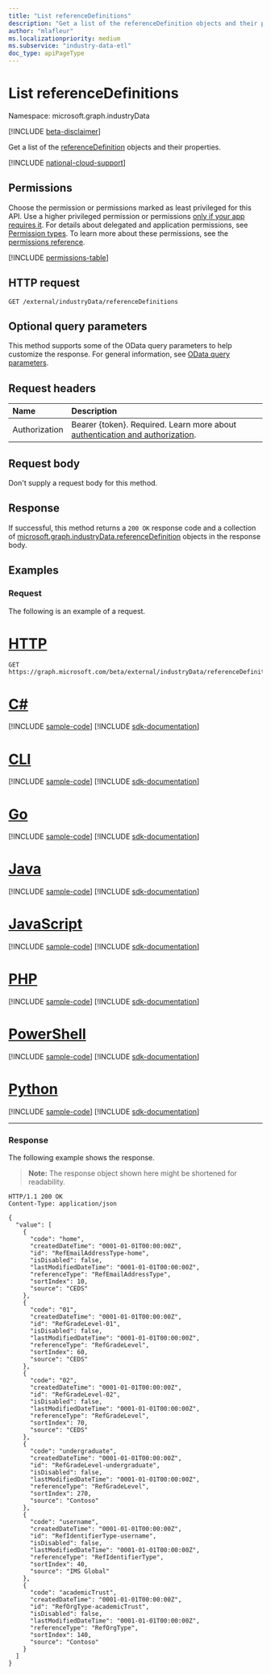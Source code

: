```yaml
---
title: "List referenceDefinitions"
description: "Get a list of the referenceDefinition objects and their properties."
author: "mlafleur"
ms.localizationpriority: medium
ms.subservice: "industry-data-etl"
doc_type: apiPageType
---
```


# List referenceDefinitions

Namespace: microsoft.graph.industryData

[!INCLUDE [beta-disclaimer](../../includes/beta-disclaimer.md)]

Get a list of the [referenceDefinition](../resources/industrydata-referencedefinition.md) objects and their properties.

[!INCLUDE [national-cloud-support](../../includes/global-only.md)]

## Permissions

Choose the permission or permissions marked as least privileged for this API. Use a higher privileged permission or permissions [only if your app requires it](/graph/permissions-overview#best-practices-for-using-microsoft-graph-permissions). For details about delegated and application permissions, see [Permission types](/graph/permissions-overview#permission-types). To learn more about these permissions, see the [permissions reference](/graph/permissions-reference).

<!-- { "blockType": "permissions", "name": "industrydata_referencedefinition_list" } -->
[!INCLUDE [permissions-table](../includes/permissions/industrydata-referencedefinition-list-permissions.md)]

## HTTP request

<!-- {
  "blockType": "ignored"
}
-->

```http
GET /external/industryData/referenceDefinitions
```

## Optional query parameters

This method supports some of the OData query parameters to help customize the response. For general information, see [OData query parameters](/graph/query-parameters).

## Request headers

| Name          | Description               |
| :------------ | :------------------------ |
|Authorization|Bearer {token}. Required. Learn more about [authentication and authorization](/graph/auth/auth-concepts).|

## Request body

Don't supply a request body for this method.

## Response

If successful, this method returns a `200 OK` response code and a collection of [microsoft.graph.industryData.referenceDefinition](../resources/industrydata-referencedefinition.md) objects in the response body.

## Examples

### Request

The following is an example of a request.

# [HTTP](#tab/http)
<!-- {
  "blockType": "request",
  "name": "list_referencedefinition"
}
-->

```msgraph-interactive
GET https://graph.microsoft.com/beta/external/industryData/referenceDefinitions
```

# [C#](#tab/csharp)
[!INCLUDE [sample-code](../includes/snippets/csharp/list-referencedefinition-csharp-snippets.md)]
[!INCLUDE [sdk-documentation](../includes/snippets/snippets-sdk-documentation-link.md)]

# [CLI](#tab/cli)
[!INCLUDE [sample-code](../includes/snippets/cli/list-referencedefinition-cli-snippets.md)]
[!INCLUDE [sdk-documentation](../includes/snippets/snippets-sdk-documentation-link.md)]

# [Go](#tab/go)
[!INCLUDE [sample-code](../includes/snippets/go/list-referencedefinition-go-snippets.md)]
[!INCLUDE [sdk-documentation](../includes/snippets/snippets-sdk-documentation-link.md)]

# [Java](#tab/java)
[!INCLUDE [sample-code](../includes/snippets/java/list-referencedefinition-java-snippets.md)]
[!INCLUDE [sdk-documentation](../includes/snippets/snippets-sdk-documentation-link.md)]

# [JavaScript](#tab/javascript)
[!INCLUDE [sample-code](../includes/snippets/javascript/list-referencedefinition-javascript-snippets.md)]
[!INCLUDE [sdk-documentation](../includes/snippets/snippets-sdk-documentation-link.md)]

# [PHP](#tab/php)
[!INCLUDE [sample-code](../includes/snippets/php/list-referencedefinition-php-snippets.md)]
[!INCLUDE [sdk-documentation](../includes/snippets/snippets-sdk-documentation-link.md)]

# [PowerShell](#tab/powershell)
[!INCLUDE [sample-code](../includes/snippets/powershell/list-referencedefinition-powershell-snippets.md)]
[!INCLUDE [sdk-documentation](../includes/snippets/snippets-sdk-documentation-link.md)]

# [Python](#tab/python)
[!INCLUDE [sample-code](../includes/snippets/python/list-referencedefinition-python-snippets.md)]
[!INCLUDE [sdk-documentation](../includes/snippets/snippets-sdk-documentation-link.md)]

---

### Response

The following example shows the response.

> **Note:** The response object shown here might be shortened for readability.

<!-- {
  "blockType": "response",
  "truncated": true,
  "@odata.type": "Collection(microsoft.graph.industryData.referenceDefinition)"
}
-->

```http
HTTP/1.1 200 OK
Content-Type: application/json

{
  "value": [
    {
      "code": "home",
      "createdDateTime": "0001-01-01T00:00:00Z",
      "id": "RefEmailAddressType-home",
      "isDisabled": false,
      "lastModifiedDateTime": "0001-01-01T00:00:00Z",
      "referenceType": "RefEmailAddressType",
      "sortIndex": 10,
      "source": "CEDS"
    },
    {
      "code": "01",
      "createdDateTime": "0001-01-01T00:00:00Z",
      "id": "RefGradeLevel-01",
      "isDisabled": false,
      "lastModifiedDateTime": "0001-01-01T00:00:00Z",
      "referenceType": "RefGradeLevel",
      "sortIndex": 60,
      "source": "CEDS"
    },
    {
      "code": "02",
      "createdDateTime": "0001-01-01T00:00:00Z",
      "id": "RefGradeLevel-02",
      "isDisabled": false,
      "lastModifiedDateTime": "0001-01-01T00:00:00Z",
      "referenceType": "RefGradeLevel",
      "sortIndex": 70,
      "source": "CEDS"
    },
    {
      "code": "undergraduate",
      "createdDateTime": "0001-01-01T00:00:00Z",
      "id": "RefGradeLevel-undergraduate",
      "isDisabled": false,
      "lastModifiedDateTime": "0001-01-01T00:00:00Z",
      "referenceType": "RefGradeLevel",
      "sortIndex": 270,
      "source": "Contoso"
    },
    {
      "code": "username",
      "createdDateTime": "0001-01-01T00:00:00Z",
      "id": "RefIdentifierType-username",
      "isDisabled": false,
      "lastModifiedDateTime": "0001-01-01T00:00:00Z",
      "referenceType": "RefIdentifierType",
      "sortIndex": 40,
      "source": "IMS Global"
    },
    {
      "code": "academicTrust",
      "createdDateTime": "0001-01-01T00:00:00Z",
      "id": "RefOrgType-academicTrust",
      "isDisabled": false,
      "lastModifiedDateTime": "0001-01-01T00:00:00Z",
      "referenceType": "RefOrgType",
      "sortIndex": 140,
      "source": "Contoso"
    }
  ]
}
```

